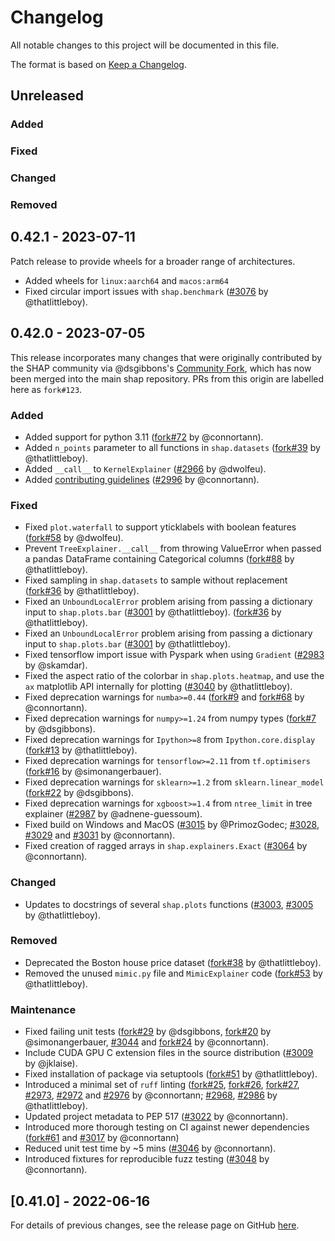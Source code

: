 # Changelog

All notable changes to this project will be documented in this file.

The format is based on [Keep a Changelog](https://keepachangelog.com/en/1.0.0/).

## Unreleased
<!--Changes from new PRs should be put in this section-->

### Added

### Fixed

### Changed

### Removed

## 0.42.1 - 2023-07-11

Patch release to provide wheels for a broader range of architectures.

- Added wheels for `linux:aarch64` and `macos:arm64`
- Fixed circular import issues with `shap.benchmark`
  ([#3076](https://github.com/slundberg/shap/pull/3076) by @thatlittleboy).

## 0.42.0 - 2023-07-05

This release incorporates many changes that were originally contributed by the SHAP
community via @dsgibbons's [Community Fork][fork], which has now been merged
into the main shap repository. PRs from this origin are labelled here as `fork#123`.

[fork]: https://github.com/slundberg/shap/discussions/2942

### Added

- Added support for python 3.11
  ([fork#72](https://github.com/dsgibbons/shap/pull/72) by @connortann).
- Added `n_points` parameter to all functions in `shap.datasets`
  ([fork#39](https://github.com/dsgibbons/shap/pull/39) by @thatlittleboy).
- Added `__call__` to `KernelExplainer`
  ([#2966](https://github.com/slundberg/shap/pull/2966) by @dwolfeu).
- Added [contributing guidelines][contrib-guide]
  ([#2996](https://github.com/slundberg/shap/pull/2996) by @connortann).

[contrib-guide]: [https://github.com/slundberg/shap/blob/master/CONTRIBUTING.md]

### Fixed

- Fixed `plot.waterfall` to support yticklabels with boolean features
  ([fork#58](https://github.com/dsgibbons/shap/pull/58) by @dwolfeu).
- Prevent `TreeExplainer.__call__` from throwing ValueError when passed a pandas
  DataFrame containing Categorical columns
  ([fork#88](https://github.com/dsgibbons/shap/pull/88) by @thatlittleboy).
- Fixed sampling in `shap.datasets` to sample without replacement
  ([fork#36](https://github.com/dsgibbons/shap/pull/36) by @thatlittleboy).
- Fixed an `UnboundLocalError` problem arising from passing a dictionary input to `shap.plots.bar`
  ([#3001](https://github.com/slundberg/shap/pull/3001) by @thatlittleboy).
  ([fork#36](https://github.com/dsgibbons/shap/pull/36) by @thatlittleboy).
- Fixed an `UnboundLocalError` problem arising from passing a dictionary input
  to `shap.plots.bar`
  ([#3001](https://github.com/slundberg/shap/pull/3000) by @thatlittleboy).
- Fixed tensorflow import issue with Pyspark when using `Gradient`
  ([#2983](https://github.com/slundberg/shap/pull/2983) by @skamdar).
- Fixed the aspect ratio of the colorbar in `shap.plots.heatmap`, and use the
  `ax` matplotlib API internally for plotting
  ([#3040](https://github.com/slundberg/shap/pull/3040) by @thatlittleboy).
- Fixed deprecation warnings for `numba>=0.44`
  ([fork#9](https://github.com/dsgibbons/shap/pull/9) and
  [fork#68](https://github.com/dsgibbons/shap/pull/68) by @connortann).
- Fixed deprecation warnings for `numpy>=1.24` from numpy types
  ([fork#7](https://github.com/dsgibbons/shap/pull/7) by @dsgibbons).
- Fixed deprecation warnings for `Ipython>=8` from `Ipython.core.display`
  ([fork#13](https://github.com/dsgibbons/shap/pull/13) by @thatlittleboy).
- Fixed deprecation warnings for `tensorflow>=2.11` from `tf.optimisers`
  ([fork#16](https://github.com/dsgibbons/shap/pull/16) by @simonangerbauer).
- Fixed deprecation warnings for `sklearn>=1.2` from `sklearn.linear_model`
  ([fork#22](https://github.com/dsgibbons/shap/pull/22) by @dsgibbons).
- Fixed deprecation warnings for `xgboost>=1.4` from `ntree_limit` in tree explainer
  ([#2987](https://github.com/slundberg/shap/pull/2987) by @adnene-guessoum).
- Fixed build on Windows and MacOS
  ([#3015](https://github.com/slundberg/shap/pull/3015) by @PrimozGodec;
  [#3028](https://github.com/slundberg/shap/pull/3028),
  [#3029](https://github.com/slundberg/shap/pull/3029) and
  [#3031](https://github.com/slundberg/shap/pull/3031) by @connortann).
- Fixed creation of ragged arrays in `shap.explainers.Exact`
  ([#3064](https://github.com/slundberg/shap/pull/3064) by @connortann).

### Changed

- Updates to docstrings of several `shap.plots` functions
  ([#3003](https://github.com/slundberg/shap/pull/3003),
   [#3005](https://github.com/slundberg/shap/pull/3005) by @thatlittleboy).

### Removed

- Deprecated the Boston house price dataset
  ([fork#38](https://github.com/dsgibbons/shap/pull/38) by @thatlittleboy).
- Removed the unused `mimic.py` file and `MimicExplainer` code
  ([fork#53](https://github.com/dsgibbons/shap/pull/53) by @thatlittleboy).

### Maintenance

- Fixed failing unit tests
  ([fork#29](https://github.com/dsgibbons/shap/pull/29) by @dsgibbons,
   [fork#20](https://github.com/dsgibbons/shap/pull/20) by @simonangerbauer,
   [#3044](https://github.com/slundberg/shap/pull/3044) and
   [fork#24](https://github.com/dsgibbons/shap/pull/24) by @connortann).
- Include CUDA GPU C extension files in the source distribution
  ([#3009](https://github.com/slundberg/shap/pull/3009) by @jklaise).
- Fixed installation of package via setuptools
  ([fork#51](https://github.com/dsgibbons/shap/pull/51) by @thatlittleboy).
- Introduced a minimal set of `ruff` linting
  ([fork#25](https://github.com/dsgibbons/shap/pull/25),
   [fork#26](https://github.com/dsgibbons/shap/pull/26),
   [fork#27](https://github.com/dsgibbons/shap/pull/27),
   [#2973](https://github.com/slundberg/shap/pull/2973),
   [#2972](https://github.com/slundberg/shap/pull/2972) and
   [#2976](https://github.com/slundberg/shap/pull/2976) by @connortann;
   [#2968](https://github.com/slundberg/shap/pull/2968),
   [#2986](https://github.com/slundberg/shap/pull/2986) by @thatlittleboy).
- Updated project metadata to PEP 517
  ([#3022](https://github.com/slundberg/shap/pull/3022) by @connortann).
- Introduced more thorough testing on CI against newer dependencies
  ([fork#61](https://github.com/dsgibbons/shap/pull/61) and
   [#3017](https://github.com/slundberg/shap/pull/3017)
  by @connortann)
- Reduced unit test time by ~5 mins
  ([#3046](https://github.com/slundberg/shap/pull/3046) by @connortann).
- Introduced fixtures for reproducible fuzz testing
  ([#3048](https://github.com/slundberg/shap/pull/3048) by @connortann).


## [0.41.0] - 2022-06-16

For details of previous changes, see the release page on GitHub
[here](https://github.com/slundberg/shap/releases).
